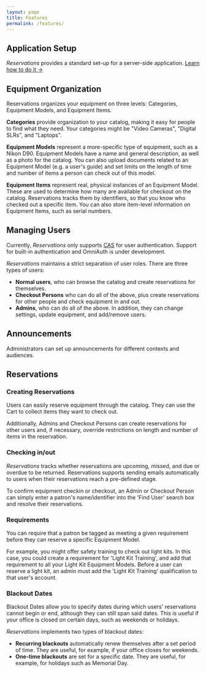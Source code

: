 ```yaml
---
layout: page
title: Features
permalink: /features/
---
```


## Application Setup

*Reservations* provides a standard set-up for a server-side application. [Learn how to do it &rarr;](/reservations/user-doc/setting-up-reservations/)

## Equipment Organization

Reservations organizes your equipment on three levels: Categories, Equipment Models, and Equipment Items.

**Categories** provide organization to your catalog, making it easy for people to find what they need. Your categories might be "Video Cameras", "Digital SLRs", and "Laptops".

**Equipment Models** represent a more-specific type of equipment, such as a Nikon D90. Equipment Models have a name and general description, as well as a photo for the catalog. You can also upload documents related to an Equipment Model (e.g. a user's guide) and set limits on the length of time and number of items a person can check out of this model.

**Equipment Items** represent real, physical instances of an Equipment Model. These are used to determine how many are available for checkout on the catalog. Reservations tracks them by identifiers, so that you know who checked out a specific item. You can also store item-level information on Equipment Items, such as serial numbers.

## Managing Users

Currently, *Reservations* only supports [CAS](http://www.jasig.org/cas/) for user authentication. Support for built-in authentication and OmniAuth is under development.

*Reservations* maintains a strict separation of user roles. There are three types of users:

* **Normal users**, who can browse the catalog and create reservations for themselves.
* **Checkout Persons** who can do all of the above, plus create reservations for other people and check equipment in and out.
* **Admins**, who can do all of the above. In addition, they can change settings, update equipment, and add/remove users.

## Announcements

Administrators can set up announcements for different contexts and audiences.

## Reservations

### Creating Reservations

Users can easily reserve equipment through the catalog. They can use the Cart to collect items they want to check out.

Additionally, Admins and Checkout Persons can create reservations for other users and, if necessary, override restrictions on length and number of items in the reservation.

### Checking in/out
*Reservations* tracks whether reservations are upcoming, missed, and due or overdue to be returned. Reservations supports sending emails automatically to users when their reservations reach a pre-defined stage.

To confirm equipment checkin or checkout, an Admin or Checkout Person can simply enter a patron's name/identifier into the 'Find User' search box and resolve their reservations.

### Requirements

You can require that a patron be tagged as meeting a given requirement before they can reserve a specific Equipment Model.

For example, you might offer safety training to check out light kits. In this case, you could create a requirement for 'Light Kit Training', and add that requirement to all your Light Kit Equipment Models. Before a user can reserve a light kit, an admin must add the 'Light Kit Training' qualification to that user's account.

### Blackout Dates

Blackout Dates allow you to specify dates during which users' reservations cannot begin or end, although they can still span said dates. This is useful if your office is closed on certain days, such as weekends or holidays.

*Reservations* implements two types of blackout dates:

* **Recurring blackouts** automatically renew themselves after a set period of time. They are useful, for example, if your office closes for weekends.
* **One-time blackouts** are set for a specific date. They are useful, for example, for holidays such as Memorial Day.

